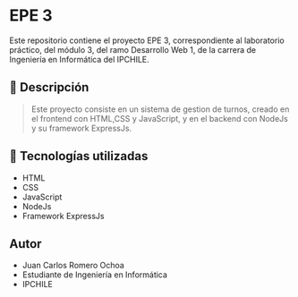 # EPE 3

Este repositorio contiene el proyecto EPE 3, correspondiente al laboratorio práctico, del módulo 3, del ramo Desarrollo Web 1, de la carrera de Ingeniería en Informática del IPCHILE.

## 📌 Descripción

> Este proyecto consiste en un sistema de gestion de turnos, creado en el frontend con HTML,CSS y JavaScript, y en el backend con NodeJs y su framework ExpressJs.

## 🧩 Tecnologías utilizadas

- HTML
- CSS
- JavaScript
- NodeJs
- Framework ExpressJs

## Autor

- Juan Carlos Romero Ochoa
- Estudiante de Ingeniería en Informática
- IPCHILE